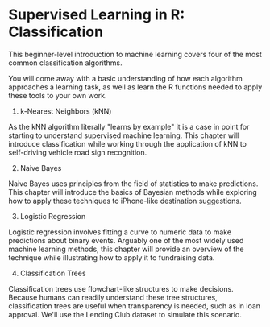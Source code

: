 # Supervised Learning in R: Classification
This beginner-level introduction to machine learning covers four of the most common classification algorithms. 

You will come away with a basic understanding of how each algorithm approaches a learning task, as well as learn the R functions needed to apply these tools to your own work.

1. k-Nearest Neighbors (kNN)

As the kNN algorithm literally "learns by example" it is a case in point for starting to understand supervised machine learning. This chapter will introduce classification while working through the application of kNN to self-driving vehicle road sign recognition.

2. Naive Bayes

Naive Bayes uses principles from the field of statistics to make predictions. This chapter will introduce the basics of Bayesian methods while exploring how to apply these techniques to iPhone-like destination suggestions.

3. Logistic Regression

Logistic regression involves fitting a curve to numeric data to make predictions about binary events. Arguably one of the most widely used machine learning methods, this chapter will provide an overview of the technique while illustrating how to apply it to fundraising data.

4. Classification Trees

Classification trees use flowchart-like structures to make decisions. Because humans can readily understand these tree structures, classification trees are useful when transparency is needed, such as in loan approval. We'll use the Lending Club dataset to simulate this scenario.
